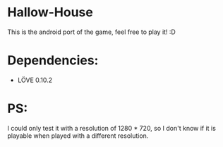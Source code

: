 # Hallow-House
This is the android port of the game, feel free to play it! :D

# Dependencies:
- LÖVE 0.10.2

# PS:
I could only test it with a resolution of 1280 * 720, so I don't know if it is playable when played with a different resolution.
